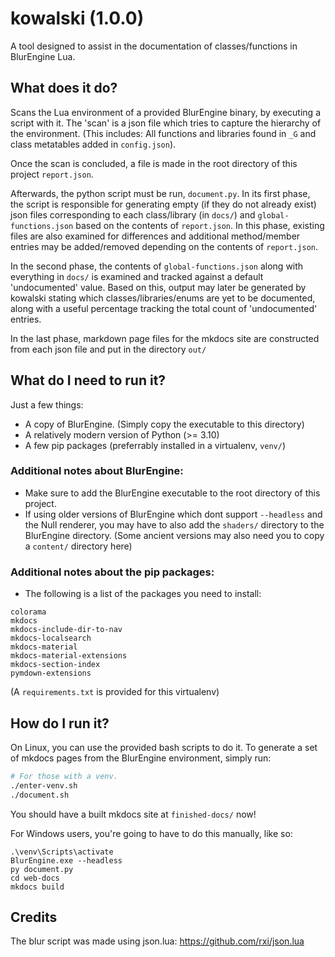 # kowalski (1.0.0)
A tool designed to assist in the documentation of classes/functions in BlurEngine Lua.

## What does it do?
Scans the Lua environment of a provided BlurEngine binary, by executing a script with it.
The 'scan' is a json file which tries to capture the hierarchy of the environment.
(This includes: All functions and libraries found in `_G` and class metatables added in `config.json`).

Once the scan is concluded, a file is made in the root directory of this project `report.json`.

Afterwards, the python script must be run, `document.py`.
In its first phase, the script is responsible for generating empty (if they do not already exist) json files corresponding to each class/library (in `docs/`) and `global-functions.json` based on the contents of `report.json`. In this phase, existing files are also examined for differences and additional method/member entries may be added/removed depending on the contents of `report.json`.

In the second phase, the contents of `global-functions.json` along with everything in `docs/` is examined and tracked against a default 'undocumented' value. Based on this, output may later be generated by kowalski stating which classes/libraries/enums are yet to be documented, along with a useful percentage tracking the total count of 'undocumented' entries.

In the last phase, markdown page files for the mkdocs site are constructed from each json file and put in the directory `out/`

## What do I need to run it?
Just a few things:
- A copy of BlurEngine. (Simply copy the executable to this directory)
- A relatively modern version of Python (>= 3.10)
- A few pip packages (preferrably installed in a virtualenv, `venv/`)

### Additional notes about BlurEngine:
- Make sure to add the BlurEngine executable to the root directory of this project.
- If using older versions of BlurEngine which dont support `--headless` and the Null renderer, you may have to also add the `shaders/` directory to the BlurEngine directory. (Some ancient versions may also need you to copy a `content/` directory here)

### Additional notes about the pip packages:
- The following is a list of the packages you need to install:
```
colorama
mkdocs
mkdocs-include-dir-to-nav
mkdocs-localsearch
mkdocs-material
mkdocs-material-extensions
mkdocs-section-index
pymdown-extensions
```
(A `requirements.txt` is provided for this virtualenv)

## How do I run it?

On Linux, you can use the provided bash scripts to do it.
To generate a set of mkdocs pages from the BlurEngine environment, simply run:
```bash
# For those with a venv.
./enter-venv.sh
./document.sh
```

You should have a built mkdocs site at `finished-docs/` now!

For Windows users, you're going to have to do this manually, like so:
```
.\venv\Scripts\activate
BlurEngine.exe --headless
py document.py
cd web-docs
mkdocs build
```

## Credits
The blur script was made using json.lua: https://github.com/rxi/json.lua